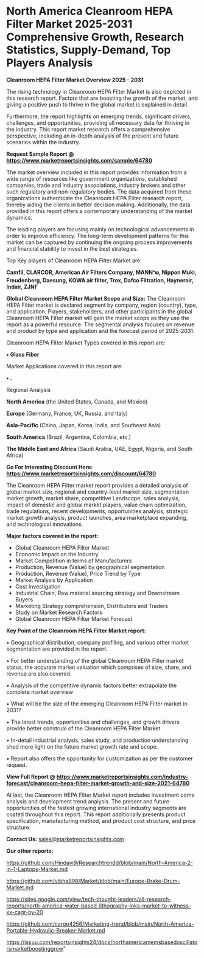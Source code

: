 # North America Cleanroom HEPA Filter Market 2025-2031 Comprehensive Growth, Research Statistics, Supply-Demand,  Top Players Analysis

<Strong> Cleanroom HEPA Filter Market Overview 2025 - 2031</strong>

The rising technology in Cleanroom HEPA Filter Market is also depicted in this research report. Factors that are boosting the growth of the market, and giving a positive push to thrive in the global market is explained in detail.

Furthermore, the report highlights on emerging trends, significant drivers, challenges, and opportunities, providing all necessary data for thriving in the industry. This report market research offers a comprehensive perspective, including an in-depth analysis of the present and future scenarios within the industry.

<strong>Request Sample Report @ <a href=https://www.marketreportsinsights.com/sample/64780>https://www.marketreportsinsights.com/sample/64780</a></strong>

The market overview included in this report provides information from a wide range of resources like government organizations, established companies, trade and industry associations, industry brokers and other such regulatory and non-regulatory bodies. The data acquired from these organizations authenticate the Cleanroom HEPA Filter research report, thereby aiding the clients in better decision making. Additionally, the data provided in this report offers a contemporary understanding of the market dynamics.

The leading players are focusing mainly on technological advancements in order to improve efficiency. The long-term development patterns for this market can be captured by continuing the ongoing process improvements and financial stability to invest in the best strategies.

Top Key players of Cleanroom HEPA Filter Market are:

<strong>Camfil, CLARCOR, American Air Filters Company, MANNᵃఐ, Nippon Muki, Freudenberg, Daesung, KOWA air filter, Trox, Dafco Filtration, Haynerair, Indair, ZJNF</strong>

<strong><b>Global Cleanroom HEPA Filter Market Scope and Size:</b></strong>
The Cleanroom HEPA Filter market is declared segment by company, region (country), type, and application. Players, stakeholders, and other participants in the global Cleanroom HEPA Filter market will gain the market scope as they use the report as a powerful resource. The segmental analysis focuses on revenue and product by type and application and the forecast period of 2025-2031.

Cleanroom HEPA Filter Market Types covered in this report are:

<strong>• Glass Fiber</strong>

Market Applications covered in this report are:

<strong>• .</strong> 

Regional Analysis

<strong>North America</strong> (the United States, Canada, and Mexico)

<strong>Europe</strong> (Germany, France, UK, Russia, and Italy)

<strong>Asia-Pacific</strong> (China, Japan, Korea, India, and Southeast Asia)

<strong>South America</strong> (Brazil, Argentina, Colombia, etc.)

<strong>The Middle East and Africa</strong> (Saudi Arabia, UAE, Egypt, Nigeria, and South Africa)

<strong>Go For Interesting Discount Here: <a href=https://www.marketreportsinsights.com/discount/64780>https://www.marketreportsinsights.com/discount/64780</a></strong>

The Cleanroom HEPA Filter market report provides a detailed analysis of global market size, regional and country-level market size, segmentation market growth, market share, competitive Landscape, sales analysis, impact of domestic and global market players, value chain optimization, trade regulations, recent developments, opportunities analysis, strategic market growth analysis, product launches, area marketplace expanding, and technological innovations.

<strong><b>Major factors covered in the report:</b></strong>
<ul>
  <li>Global Cleanroom HEPA Filter Market </li>
  <li>Economic Impact on the Industry</li>
  <li>Market Competition in terms of Manufacturers</li>
  <li>Production, Revenue (Value) by geographical segmentation</li>
  <li>Production, Revenue (Value), Price Trend by Type</li>
  <li>Market Analysis by Application</li>
  <li>Cost Investigation</li>
  <li>Industrial Chain, Raw material sourcing strategy and Downstream Buyers</li>
  <li>Marketing Strategy comprehension, Distributors and Traders</li>
  <li>Study on Market Research Factors</li>
  <li>Global Cleanroom HEPA Filter Market Forecast</li>
</ul>

<strong><b>Key Point of the Cleanroom HEPA Filter Market report:</b></strong>

• Geographical distribution, company profiling, and various other market segmentation are provided in the report.

• For better understanding of the global Cleanroom HEPA Filter market status, the accurate market valuation which comprises of size, share, and revenue are also covered.

• Analysis of the competitive dynamic factors better extrapolate the complete market overview

• What will be the size of the emerging Cleanroom HEPA Filter market in 2031?

• The latest trends, opportunities and challenges, and growth drivers provide better construal of the Cleanroom HEPA Filter Market.

• In-detail industrial analysis, sales study, and production understanding shed more light on the future market growth rate and scope.

• Report also offers the opportunity for customization as per the customer request.

<strong><b>View Full Report @ <a href=https://www.marketreportsinsights.com/industry-forecast/cleanroom-hepa-filter-market-growth-and-size-2021-64780>https://www.marketreportsinsights.com/industry-forecast/cleanroom-hepa-filter-market-growth-and-size-2021-64780</a></b></strong>


At last, the Cleanroom HEPA Filter Market report includes investment come analysis and development trend analysis. The present and future opportunities of the fastest growing international industry segments are coated throughout this report. This report additionally presents product specification, manufacturing method, and product cost structure, and price structure.

<strong>Contact Us:</strong>
sales@marketreportsinsights.com

<strong>Our other reports:</strong>

<a href=https://github.com/Hindavi9/Researchtrendd/blob/main/North-America-2-in-1-Laptops-Market.md>https://github.com/Hindavi9/Researchtrendd/blob/main/North-America-2-in-1-Laptops-Market.md</a>

<a href=https://github.com/vibha898/Market/blob/main/Europe-Brake-Drum-Market.md>https://github.com/vibha898/Market/blob/main/Europe-Brake-Drum-Market.md</a>

<a href=https://sites.google.com/view/tech-thought-leaders/all-research-reports/north-america-water-based-lithography-inks-market-to-witness-xx-cagr-by-20>https://sites.google.com/view/tech-thought-leaders/all-research-reports/north-america-water-based-lithography-inks-market-to-witness-xx-cagr-by-20</a>

<a href=https://github.com/cargo4256/Marketing-trend/blob/main/North-America-Portable-Hydraulic-Breaker-Market.md>https://github.com/cargo4256/Marketing-trend/blob/main/North-America-Portable-Hydraulic-Breaker-Market.md</a>

<a href=https://issuu.com/reportsinsights24/docs/northamericamemsbasedoscillatorsmarketboostinggrow>https://issuu.com/reportsinsights24/docs/northamericamemsbasedoscillatorsmarketboostinggrow</a>"

